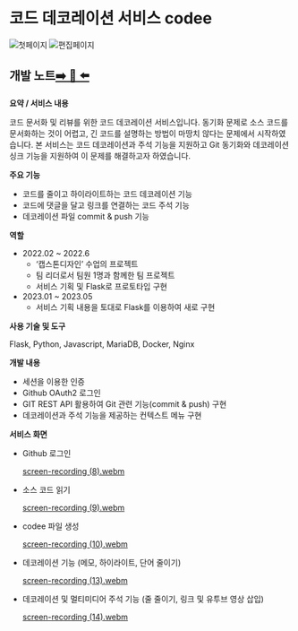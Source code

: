 # 코드 데코레이션 서비스 codee

![첫페이지](https://github.com/otterlee9043/codee/assets/43086065/5ba2921b-6b7f-4530-8ec0-0eb5fc467ffd)
![편집페이지](https://github.com/otterlee9043/codee/assets/43086065/6c49225a-59fd-4a3c-abae-5c90fdb4b132)

## **개발 노트**[➡️ 📗 ⬅️](https://otterlee99.notion.site/Codee-c82de59e16694e5ea1d444fa87b6a0a8?pvs=4)

**요약 / 서비스 내용**

코드 문서화 및 리뷰를 위한 코드 데코레이션 서비스입니다. 동기화 문제로 소스 코드를 문서화하는 것이 어렵고, 긴 코드를 설명하는 방법이 마땅치 않다는 문제에서 시작하였습니다. 본 서비스는 코드 데코레이션과 주석 기능을 지원하고 Git 동기화와 데코레이션 싱크 기능을 지원하여 이 문제를 해결하고자 하였습니다. 

**주요 기능**

- 코드를 줄이고 하이라이트하는 코드 데코레이션 기능
- 코드에 댓글을 달고 링크를 연결하는 코드 주석 기능
- 데코레이션 파일 commit & push 기능

**역할**

- 2022.02 ~ 2022.6
    - ‘캡스톤디자인’ 수업의 프로젝트
    - 팀 리더로서 팀원 1명과 함께한 팀 프로젝트
    - 서비스 기획 및 Flask로 프로토타입 구현
- 2023.01 ~ 2023.05
    - 서비스 기획 내용을 토대로 Flask를 이용하여 새로 구현

**사용 기술 및 도구**

Flask, Python, Javascript, MariaDB, Docker, Nginx

**개발 내용**

- 세션을 이용한 인증
- Github OAuth2 로그인
- GIT REST API 활용하여 Git 관련 기능(commit & push) 구현
- 데코레이션과 주석 기능을 제공하는 컨텍스트 메뉴 구현

**서비스 화면**

- Github 로그인

    [screen-recording (8).webm](https://github.com/otterlee9043/codee/assets/43086065/ad206efb-76a6-4061-974b-9e806011cbce)

- 소스 코드 읽기

    [screen-recording (9).webm](https://github.com/otterlee9043/codee/assets/43086065/7776bf36-1699-4342-8b0e-343ffee0ea94)

- codee 파일 생성

    [screen-recording (10).webm](https://github.com/otterlee9043/codee/assets/43086065/db2ef689-cafb-4dbd-ae39-26ea6eb20d9d)
   
- 데코레이션 기능 (메모, 하이라이트, 단어 줄이기)

    [screen-recording (13).webm](https://github.com/otterlee9043/codee/assets/43086065/a097f9b6-dc7d-4782-908c-2529f44f9035)

- 데코레이션 및 멀티미디어 주석 기능 (줄 줄이기, 링크 및 유투브 영상 삽입)

    [screen-recording (14).webm](https://github.com/otterlee9043/codee/assets/43086065/faa73009-b940-4237-9a99-8a296456ec2d)

